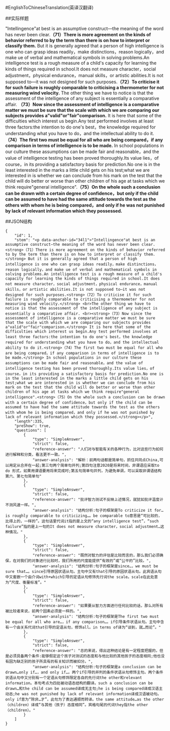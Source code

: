 #EnglishToChineseTranslation(英译汉翻译)

##实际样题

"Intellingence"at best is an assumptive construct—the meaning of the word has never been clear.**（71）There is more agreement on the kinds of behavior referred to by the term than there is on how to interpret or classify them.** But it is generally agreed that a person of high intelligence is one who can grasp ideas readily，make distinctions，reason logically，and make ue of verbal and mathematical symbols in solving problems.An intelligence test is a rough measure of a child's capacity for learning the kinds of things required in school.It does not measure character，social adjustment，physical endurance，manual skills，or artistic abilities.It is not supposed to—it was not designed for such purposes.**（72）To criticise it for such failure is roughly comparable to criticising a thermometer for not measuring wind velocity.**
The other thing we have to notice is that the assessment of the intelligence of any subject is essentially a comparative affair.
**（73）Now since the assessment of intelligence is a comparative matter we must be sure that the scale with which we are comparing our subjects provides a"valid"or"fair"comparison.** It is here that some of the difficulties which interest us begin.Any test performed involves at least three factors:the intention to do one's best，the knowledge required for understanding what you have to do，and the intellectual ability to do it.**（74）The first two must be equal for all who are being compared，if any comparison in terms of intelligence is to be made.** In school populations in our culture these assumptions can be made fair and reasonable，and the value of intelligence testing has been proved thoroughly.Its value lies，of course，in its providing a satisfactory basis for prediction.No one is in the least interested in the marks a little child gets on his test;what we are interested in is whether we can conclude from his mark on the test that the child will do better or worse than other children of his age at tasks which we think require"general intelligence".**（75）On the whole such a conclusion can be drawn with a certain degree of confidence，but only if the child can be assumed to have had the same attitude towards the test as the others with whom he is being compared，and only if he was not punished by lack of relevant information which they possessed.**

##JSON结构

	{
		"id": 1,							
		"stem": "<p data-anchor-id="34l1">"Intellingence"at best is an assumptive construct—the meaning of the word has never been clear.<strong>（71）There is more agreement on the kinds of behavior referred to by the term than there is on how to interpret or classify them.</strong> But it is generally agreed that a person of high intelligence is one who can grasp ideas readily，make distinctions，reason logically，and make ue of verbal and mathematical symbols in solving problems.An intelligence test is a rough measure of a child's capacity for learning the kinds of things required in school.It does not measure character，social adjustment，physical endurance，manual skills，or artistic abilities.It is not supposed to—it was not designed for such purposes.<strong>（72）To criticise it for such failure is roughly comparable to criticising a thermometer for not measuring wind velocity.</strong> <br>The other thing we have to notice is that the assessment of the intelligence of any subject is essentially a comparative affair. <br><strong>（73）Now since the assessment of intelligence is a comparative matter we must be sure that the scale with which we are comparing our subjects provides a"valid"or"fair"comparison.</strong> It is here that some of the difficulties which interest us begin.Any test performed involves at least three factors:the intention to do one's best，the knowledge required for understanding what you have to do，and the intellectual ability to do it.<strong>（74）The first two must be equal for all who are being compared，if any comparison in terms of intelligence is to be made.</strong> In school populations in our culture these assumptions can be made fair and reasonable，and the value of intelligence testing has been proved thoroughly.Its value lies，of course，in its providing a satisfactory basis for prediction.No one is in the least interested in the marks a little child gets on his test;what we are interested in is whether we can conclude from his mark on the test that the child will do better or worse than other children of his age at tasks which we think require"general intelligence".<strong>（75）On the whole such a conclusion can be drawn with a certain degree of confidence，but only if the child can be assumed to have had the same attitude towards the test as the others with whom he is being compared，and only if he was not punished by lack of relevant information which they possessed.</strong></p>",
		"length":335,
		"preShow": true,
		"questions": [			
			{
				"type": "SimpleAnswer",			
				"strict": false,
				"reference-answer": "人们对与智能有关的各种行为，比对这些行为如何进行解释和分类，看法更不一致。",		
				"answer-analysis": "解析：前两句话都是简单句，抓住共同点China,可以用定从合并在一起;第三句两个简单句并列;第四句注意2020是将来时间，非谓语应采取to do 形式，如果用谓语要用将来完成时;第五句简单句并列，为避免单调，可以采取非谓语结构第六、第七句简单句"	
			},
			{
				"type": "SimpleAnswer",			
				"strict": false,
				"reference-answer": "批评智力测试不反映上述情况，就犹如批评温度计不测风速一样。",		
				"answer-analysis": "结构分析:句子的框架是To criticize it for…is roughly comparable to criticizing…。be comparable to意思是“可比较的，比得上的，一样的”。这句话里代词it指的是上文的“any intelligence test”，“such failure”指的是上一句的It does not measure character，social adjustment…这种情况。"	
			},
			{
				"type": "SimpleAnswer",			
				"strict": false,
				"reference-answer": "既然对智力的评估是比较而言的，那么我们必须确保，在对我们的对象进行比较时，我们所用的尺度能提供“有效的”或“公平的”比较。",		
				"answer-analysis": "结构分析:句子的框架是since…，we must be sure that…。since引导原因状语从句。主句中又有that引导的原因状语从句。此宾语从句中又套嵌一个由介词with+which引导的定语从句修饰先行词the scale。scale在此处意为“尺度、衡量标准”。"	
			},
			{
				"type": "SimpleAnswer",			
				"strict": false,
				"reference-answer": "如果要从智力方面进行任何比较的话，那么对所有被比较者来说，前两个因素必须是一样的。",		
				"answer-analysis": "结构分析:句子的框架是The first two must be equal for all who are…，if any comparison…。if引导条件状语从句。主句中含有一个由关系代词that引导的定语从句，修饰all。in terms of译为“谈到，就…而论”。"	
			},
			{
				"type": "SimpleAnswer",			
				"strict": false,
				"reference-answer": "总的来说，得出这种结论是有一定程度把握的，但是必须具备两个条件:能够假定这个孩子对测试的态度和与他比较的其他孩子的态度相同;他也没有因为缺乏别的孩子所具有的有关知识而被扣分。",		
				"answer-analysis": "结构分析:句子的框架是a conclusion can be drawn…only if…，and only if…。两个if引导的并列的条件状语从句修饰主句。两个条件状语从句中又分别有一个定语从句修饰限定各自的先行词the other和relevant information。本句考点为四处被动语态结构的翻译。such a conclusion can be drawn…和the child can be assumed译成无主句;he is being compared译成汉语主动态;he was not punished by lack of relevant information译成汉语被动句。only if意为“除非…才”，此句为了表达通顺而转译。the same attitude…as the other（children）译成“与其他（孩子）态度相同”。宾格句尾的代词they指the other（children）。"	
			}
		]
	}